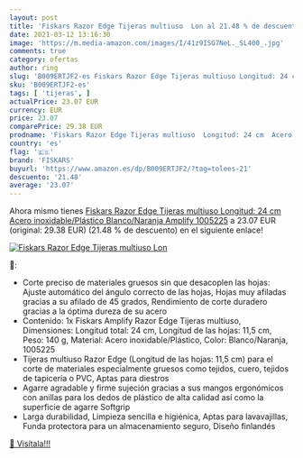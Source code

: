 ```yaml
---
layout: post
title: 'Fiskars Razor Edge Tijeras multiuso  Lon al 21.48 % de descuento'
date: 2021-03-12 13:16:30
image: 'https://m.media-amazon.com/images/I/41z9ISG7NeL._SL400_.jpg'
comments: true
category: ofertas
author: ring
slug: 'B009ERTJF2-es Fiskars Razor Edge Tijeras multiuso Longitud: 24 cm Acero...'
sku: 'B009ERTJF2-es'
tags: [ 'tijeras', ]
actualPrice: 23.07 EUR
currency: EUR
price: 23.07
comparePrice: 29.38 EUR
prodname: 'Fiskars Razor Edge Tijeras multiuso  Longitud: 24 cm  Acero inoxidable/Plástico  Blanco/Naranja  Amplify  1005225'
country: 'es'
flag: '🇪🇸'
brand: 'FISKARS'
buyurl: 'https://www.amazon.es/dp/B009ERTJF2/?tag=tolees-21'
descuento: '21.48'
average: '23.07'
---
```


Ahora mismo tienes [Fiskars Razor Edge Tijeras multiuso  Longitud: 24 cm  Acero inoxidable/Plástico  Blanco/Naranja  Amplify  1005225](https://www.amazon.es/dp/B009ERTJF2/?tag=tolees-21) a 23.07 EUR (original: 29.38 EUR) (21.48 %  de descuento) en el siguiente enlace!

[![Fiskars Razor Edge Tijeras multiuso  Lon](https://m.media-amazon.com/images/I/41z9ISG7NeL._SL400_.jpg)](https://www.amazon.es/dp/B009ERTJF2/?tag=tolees-21)

🔎:

- Corte preciso de materiales gruesos sin que desacoplen las hojas: Ajuste automático del ángulo correcto de las hojas, Hojas muy afiladas gracias a su afilado de 45 grados, Rendimiento de corte duradero gracias a la óptima dureza de su acero
- Contenido: 1x Fiskars Amplify Razor Edge Tijeras multiuso, Dimensiones: Longitud total: 24 cm, Longitud de las hojas: 11,5 cm, Peso: 140 g, Material: Acero inoxidable/Plástico, Color: Blanco/Naranja, 1005225
- Tijeras multiuso Razor Edge (Longitud de las hojas: 11,5 cm) para el corte de materiales especialmente gruesos como tejidos, cuero, tejidos de tapicería o PVC, Aptas para diestros
- Agarre agradable y firme sujeción gracias a sus mangos ergonómicos con anillas para los dedos de plástico de alta calidad así como la superficie de agarre Softgrip
- Larga durabilidad, Limpieza sencilla e higiénica, Aptas para lavavajillas, Funda protectora para un almacenamiento seguro, Diseño finlandés

[🛒 Visítala!!!](https://www.amazon.es/dp/B009ERTJF2/?tag=tolees-21)

